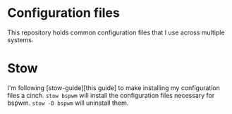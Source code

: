 # Configuration files

This repository holds common configuration files that I use across multiple
systems.

# Stow

I'm following [stow-guide][this guide] to make installing my configuration files
a cinch. `stow bspwm` will install the configuration files necessary for bspwm.
`stow -D bspwm` will uninstall them.

[stow-guide]: http://brandon.invergo.net/news/2012-05-26-using-gnu-stow-to-manage-your-dotfiles.html
